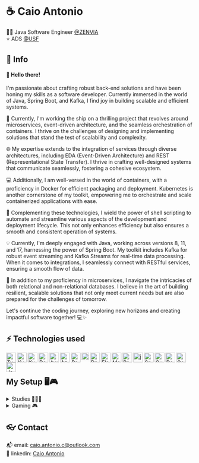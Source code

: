 # :coffee: Caio Antonio

:technologist: Java Software Engineer [@ZENVIA](https://github.com/zenvia)  
:star: ADS [@USF](https://www.usf.edu.br/)<br/>

## :speech_balloon: Info

#### 👋 Hello there!

I'm passionate about crafting robust back-end solutions and have been honing my skills as a software developer. Currently immersed in the world of Java, Spring Boot, and Kafka, I find joy in building scalable and efficient systems.

🚀 Currently, I'm working the ship on a thrilling project that revolves around microservices, event-driven architecture, and the seamless orchestration of containers. I thrive on the challenges of designing and implementing solutions that stand the test of scalability and complexity.

🌐 My expertise extends to the integration of services through diverse architectures, including EDA (Event-Driven Architecture) and REST (Representational State Transfer). I thrive in crafting well-designed systems that communicate seamlessly, fostering a cohesive ecosystem.

💻 Additionally, I am well-versed in the world of containers, with a proficiency in Docker for efficient packaging and deployment. Kubernetes is another cornerstone of my toolkit, empowering me to orchestrate and scale containerized applications with ease.

🔧 Complementing these technologies, I wield the power of shell scripting to automate and streamline various aspects of the development and deployment lifecycle. This not only enhances efficiency but also ensures a smooth and consistent operation of systems.

💡 Currently, I'm deeply engaged with Java, working across versions 8, 11, and 17, harnessing the power of Spring Boot. My toolkit includes Kafka for robust event streaming and Kafka Streams for real-time data processing. When it comes to integrations, I seamlessly connect with RESTful services, ensuring a smooth flow of data.

🔗 In addition to my proficiency in microservices, I navigate the intricacies of both relational and non-relational databases. I believe in the art of building resilient, scalable solutions that not only meet current needs but are also prepared for the challenges of tomorrow.

Let's continue the coding journey, exploring new horizons and creating impactful software together! 💻✨

## :zap: Technologies used

<img align="left" alt="Tux" width="26px" src="https://user-images.githubusercontent.com/58996814/210672715-96d6812c-3358-4395-90a0-be9ba85ba3d7.png" />
<img align="left" alt="Kubernetes" width="26px" src="https://github.com/caioantoniodev/caioantoniodev/assets/58996814/66ea289e-43eb-4c58-8e32-a6c534a82913" />
<img align="left" alt="Kubernetes" width="26px" src="https://github.com/caioantoniodev/caioantoniodev/assets/58996814/6ca7e544-6638-44dc-96cc-76add67c2802" />
<img align="left" alt="Docker" width="26px" src="https://user-images.githubusercontent.com/58996814/210672663-273bf564-be62-46ac-a15b-e04b7abb40e1.png" />
<img align="left" alt="Aws" width="26px" src="https://user-images.githubusercontent.com/58996814/210672543-5f27130f-79c7-4855-95a2-53a8150db17f.png" />
<img align="left" alt="Azure" width="26px" src="https://user-images.githubusercontent.com/58996814/210670950-454907fc-dc2c-47fb-9bd3-e778a1f363f3.png" />
<img align="left" alt="Rabbit" width="26px" src="https://user-images.githubusercontent.com/58996814/210672416-bef9cf2b-8ca5-46c7-a72f-6ff695e4ead5.png" />
<img align="left" alt="Kafka" width="20px" src="https://github.com/caioantoniodev/caioantoniodev/assets/58996814/e32962f7-6572-40eb-b106-8b40b7abd8c5" />
<img align="left" alt="DataDog" width="26px" src="https://user-images.githubusercontent.com/58996814/210672063-5fb03b1a-e4f3-4f60-9a03-138da32a645a.png" />
<img align="left" alt="Elastic" width="26px" src="https://user-images.githubusercontent.com/58996814/210672054-baabc344-6663-44b3-b809-9df5d9f35a62.png" />
<img align="left" alt="Mongodb" width="26px" src="https://user-images.githubusercontent.com/58996814/210673096-ceb725a4-d73e-44a5-a8aa-bb085c5f4415.png" />
<img align="left" alt="Postgres" width="26px" src="https://user-images.githubusercontent.com/58996814/210673083-2901fa98-6451-4917-877b-8e38504b215f.png" />
<img align="left" alt="java" width="26px" src="https://user-images.githubusercontent.com/58996814/210672068-3287d0d0-5874-4a92-bb6d-64fca80660ca.png">
<img align="left" alt="Spring" width="26px" src="https://user-images.githubusercontent.com/58996814/210671608-eaaad734-f3dd-49a0-8418-1781076abc2c.png" />
<img align="left" alt="Quarkus" width="26px" src="https://user-images.githubusercontent.com/58996814/210672047-c5bfe10c-2d9d-4e2b-85bf-db654e178f64.png" />
<img align="left" alt="DotNet" width="26px" src="https://user-images.githubusercontent.com/58996814/210671533-523f8555-4ef4-4adb-aef7-17ade2690f13.png" />
<img align="left" alt="GoLang" width="26px" src="https://emojis.slackmojis.com/emojis/images/1454546974/291/golang.png?1454546974" />
<img align="left" alt="Js" width="26px" src="https://user-images.githubusercontent.com/58996814/210673231-dff22a35-e5fc-44bd-8ec3-a63b64d14d02.png" />
<br />
<br />

## My Setup 🖥️🎮

<details>
  
<summary>Studies 👨🏻‍💻</summary>
  
  - **Laptop:** Macbook Air M1 [8GB 256GB]
    
  - **Peripherals:**
    - Keyboard [Cooler Master CK721]
    - Mouse [VXE Dragonfly R11 Series]
    - Monitor [LG Ultrawide 25" 75hz]
      
  - **Tools:** 
    - JetBrains Toolbox [InttelliJ and DataGrip]
    - VSCode
    - Iterm2 [Fish and Spaceship]
    - Postico
    - Insominia
    - Red
    - NoSQL Workbench
    - Mongosh
    - KCat
</details>

<details>
<summary>Gaming 🎮</summary>

  - **Gaming PC:**
    - Ryzen 5 5600
    - 32GB DDR4
    - GTX 1650
    - SSD NVMe 256GB [SO]
    - SSD NVMe 2TB [Data]
    - Water Cooler 240mm
      
  - **Peripherals:**
    - Keyboard [Cooler Master CK721]
    - Mouse [VXE Dragonfly R11 Series]
    - Monitor [LG Ultragear 24" 144hz]
    - Headset [Hyper Cloud Stinger Wirelles]
      
  - **Other:** [Any other specific details about your gaming setup]
</details>

## :eyeglasses: Contact

:mailbox_with_mail: email: [caio.antonio.c@outlook.com](mailto:caiocichetti08@gmail.com)  
:link: linkedin: [Caio Antonio](https://www.linkedin.com/in/caioantoniocr)
